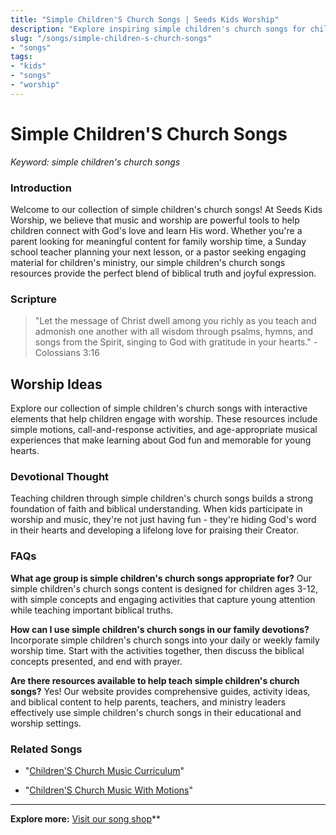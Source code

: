 ```yaml
---
title: "Simple Children'S Church Songs | Seeds Kids Worship"
description: "Explore inspiring simple children's church songs for children's worship and faith development. Biblical music resources for families and ministry."
slug: "/songs/simple-children-s-church-songs"
- "songs"
tags:
- "kids"
- "songs"
- "worship"
---
```


# Simple Children'S Church Songs

_Keyword: simple children's church songs_

### Introduction

Welcome to our collection of simple children's church songs! At Seeds Kids Worship, we believe that music and worship are powerful tools to help children connect with God's love and learn His word. Whether you're a parent looking for meaningful content for family worship time, a Sunday school teacher planning your next lesson, or a pastor seeking engaging material for children's ministry, our simple children's church songs resources provide the perfect blend of biblical truth and joyful expression.

### Scripture

> "Let the message of Christ dwell among you richly as you teach and admonish one another with all wisdom through psalms, hymns, and songs from the Spirit, singing to God with gratitude in your hearts." - Colossians 3:16

## Worship Ideas

Explore our collection of simple children's church songs with interactive elements that help children engage with worship. These resources include simple motions, call-and-response activities, and age-appropriate musical experiences that make learning about God fun and memorable for young hearts.

### Devotional Thought

Teaching children through simple children's church songs builds a strong foundation of faith and biblical understanding. When kids participate in worship and music, they're not just having fun - they're hiding God's word in their hearts and developing a lifelong love for praising their Creator.

### FAQs

**What age group is simple children's church songs appropriate for?**
Our simple children's church songs content is designed for children ages 3-12, with simple concepts and engaging activities that capture young attention while teaching important biblical truths.

**How can I use simple children's church songs in our family devotions?**
Incorporate simple children's church songs into your daily or weekly family worship time. Start with the activities together, then discuss the biblical concepts presented, and end with prayer.

**Are there resources available to help teach simple children's church songs?**
Yes! Our website provides comprehensive guides, activity ideas, and biblical content to help parents, teachers, and ministry leaders effectively use simple children's church songs in their educational and worship settings.

### Related Songs

- "[Children'S Church Music Curriculum](/songs/children-s-church-music-curriculum/)"

- "[Children'S Church Music With Motions](/songs/children-s-church-music-with-motions/)"

---

**Explore more:** [Visit our song shop](https://seedskidsworship.com/shop)**

<!-- Schema Markup -->
<script type="application/ld+json">
{
  "@context": "https://schema.org",
  "@type": "MusicRecording",
  "name": "Simple Children'S Church Songs",
  "byArtist": {
    "@type": "MusicGroup",
    "name": "Seeds Kids Worship"
  },
  "isFamilyFriendly": true,
  "url": "https://seedskidsworship.com/songs/simple-children-s-church-songs/"
}
</script>